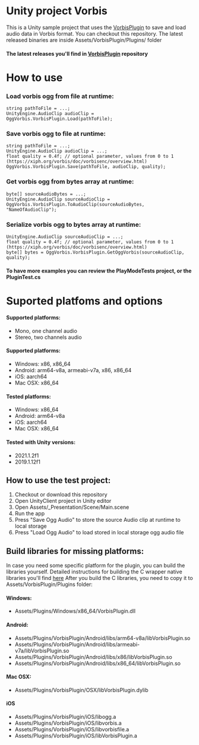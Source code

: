 # Unity project Vorbis
This is a Unity sample project that uses the [VorbisPlugin](https://github.com/khindemit/unity-vorbis) to save and load audio data in Vorbis format.
You can checkout this repository. The latest released binaries are inside Assets/VorbisPlugin/Plugins/ folder

#### The latest releases you'll find in [VorbisPlugin](https://github.com/khindemit/unity-vorbis) repository

# How to use
### Load vorbis ogg from file at runtime:
```
string pathToFile = ...;
UnityEngine.AudioClip audioClip = OggVorbis.VorbisPlugin.Load(pathToFile);
```
### Save vorbis ogg to file at runtime:
```
string pathToFile = ...;
UnityEngine.AudioClip audioClip = ...;
float quality = 0.4f; // optional parameter, values from 0 to 1 (https://xiph.org/vorbis/doc/vorbisenc/overview.html)
OggVorbis.VorbisPlugin.Save(pathToFile, audioClip, quality);
```
### Get vorbis ogg from bytes array at runtime:
```
byte[] sourceAudioBytes = ...;
UnityEngine.AudioClip sourceAudioClip = OggVorbis.VorbisPlugin.ToAudioClip(sourceAudioBytes, "NameOfAudioClip");
```
### Serialize vorbis ogg to bytes array at runtime:
```
UnityEngine.AudioClip sourceAudioClip = ...;
float quality = 0.4f; // optional parameter, values from 0 to 1 (https://xiph.org/vorbis/doc/vorbisenc/overview.html)
byte[] bytes = OggVorbis.VorbisPlugin.GetOggVorbis(sourceAudioClip, quality);
```

#### To have more examples you can review the PlayModeTests project, or the PluginTest.cs

# Suported platfoms and options
#### Supported platforms:
- Mono, one channel audio
- Stereo, two channels audio

#### Supported platforms:
- Windows: x86, x86_64
- Android: arm64-v8a, armeabi-v7a, x86, x86_64
- iOS: aarch64
- Mac OSX: x86_64
#### Tested platforms:
- Windows: x86_64
- Android: arm64-v8a
- iOS: aarch64
- Mac OSX: x86_64
#### Tested with Unity versions:
- 2021.1.2f1
- 2019.1.12f1

## How to use the test project:
1. Checkout or download this repository
2. Open UnityClient project in Unity editor
3. Open Assets/_Presentation/Scene/Main.scene
4. Run the app
5. Press "Save Ogg Audio" to store the source Audio clip at runtime to local storage
6. Press "Load Ogg Audio" to load stored in local storage ogg audio file

## Build libraries for missing platforms:
In case you need some specific platform for the plugin, you can build the libraries yourself.
Detailed instructions for building the C wrapper native libraries you'll find [here](https://github.com/khindemit/unity-vorbis)
After you build the C libraries, you need to copy it to Assets/VorbisPlugin/Plugins folder:
#### Windows:
- Assets/Plugins/Windows/x86_64/VorbisPlugin.dll
#### Android: 
- Assets/Plugins/VorbisPlugin/Android/libs/arm64-v8a/libVorbisPlugin.so 
- Assets/Plugins/VorbisPlugin/Android/libs/armeabi-v7a/libVorbisPlugin.so 
- Assets/Plugins/VorbisPlugin/Android/libs/x86/libVorbisPlugin.so 
- Assets/Plugins/VorbisPlugin/Android/libs/x86_64/libVorbisPlugin.so
#### Mac OSX:
- Assets/Plugins/VorbisPlugin/OSX/libVorbisPlugin.dylib
#### iOS
- Assets/Plugins/VorbisPlugin/iOS/libogg.a
- Assets/Plugins/VorbisPlugin/iOS/libvorbis.a
- Assets/Plugins/VorbisPlugin/iOS/libvorbisfile.a
- Assets/Plugins/VorbisPlugin/iOS/libVorbisPlugin.a
